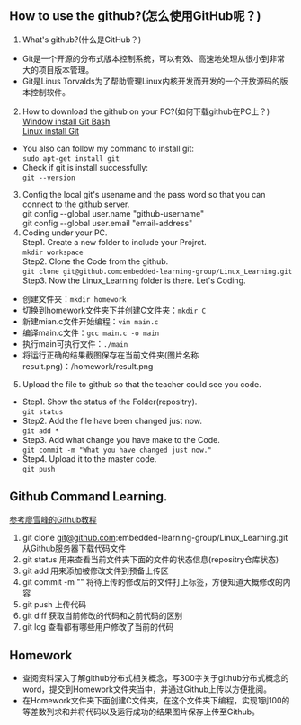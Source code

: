 ## How to use the github?(怎么使用GitHub呢？)  
1. What's github?(什么是GitHub？)  
* Git是一个开源的分布式版本控制系统，可以有效、高速地处理从很小到非常大的项目版本管理。  
* Git是Linus Torvalds为了帮助管理Linux内核开发而开发的一个开放源码的版本控制软件。  
2. How to download the github on your PC?(如何下载github在PC上？)  
[Window install Git Bash](https://www.cnblogs.com/smuxiaolei/p/7484678.html)  
[Linux install Git](https://www.linuxidc.com/Linux/2018-05/152610.htm)  
* You also can follow my command to install git:  
`sudo apt-get install git`  
* Check if git is install successfully:  
`git --version`  
3. Config the local git's usename and the pass word so that you can connect to the github server.  
git config --global user.name "github-username"  
git config --global user.email "email-address"  
4. Coding under your PC.  
Step1. Create a new folder to include your Projrct.  
`mkdir workspace`  
Step2. Clone the Code from the github.  
`git clone git@github.com:embedded-learning-group/Linux_Learning.git`  
Step3. Now the Linux_Learning folder is there. Let's Coding.  
* 创建文件夹：`mkdir homework`  
* 切换到homework文件夹下并创建C文件夹：`mkdir C`  
* 新建mian.c文件开始编程：`vim main.c`  
* 编译main.c文件：`gcc main.c -o main`  
* 执行main可执行文件：`./main`  
* 将运行正确的结果截图保存在当前文件夹(图片名称result.png)：/homework/result.png  
5. Upload the file to github so that the teacher could see you code.
* Step1. Show the status of the Folder(repositry).  
`git status`  
* Step2. Add the file have been changed just now.  
`git add *`  
* Step3. Add what change you have make to the Code.  
`git commit -m "What you have changed just now."`  
* Step4. Upload it to the master code.  
`git push`  
## Github Command Learning.  
[参考廖雪峰的Github教程](https://www.liaoxuefeng.com/wiki/896043488029600)  
1. git clone git@github.com:embedded-learning-group/Linux_Learning.git  从Github服务器下载代码文件  
2. git status  用来查看当前文件夹下面的文件的状态信息(repositry仓库状态)  
3. git add   用来添加被修改文件到预备上传区  
4. git commit -m ""  将待上传的修改后的文件打上标签，方便知道大概修改的内容  
5. git push  上传代码  
6. git diff  获取当前修改的代码和之前代码的区别  
7. git log  查看都有哪些用户修改了当前的代码  
## Homework  
* 查阅资料深入了解github分布式相关概念，写300字关于github分布式概念的word，提交到Homework文件夹当中，并通过Github上传以方便批阅。  
* 在Homework文件夹下面创建C文件夹，在这个文件夹下编程，实现1到100的等差数列求和并将代码以及运行成功的结果图片保存上传至Github。  
